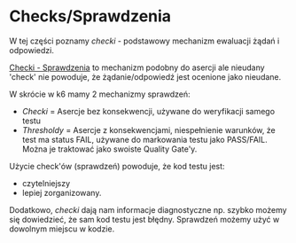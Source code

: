 # Checks/Sprawdzenia

W tej części poznamy _checki_ - podstawowy mechanizm ewaluacji żądań i odpowiedzi. 

[Checki - Sprawdzenia](https://k6.io/docs/using-k6/checks/) to mechanizm podobny do asercji ale nieudany 'check' nie powoduje, że żądanie/odpowiedź jest ocenione jako nieudane.

W skrócie w k6 mamy 2 mechanizmy sprawdzeń:

- _Checki_ = Asercje bez konsekwencji, używane do weryfikacji samego testu
- _Thresholdy_ = Asercje z konsekwencjami, niespełnienie warunków, że test ma status FAIL, używane do markowania testu jako PASS/FAIL. Można je traktować jako swoiste Quality Gate'y.

Użycie check'ów (sprawdzeń) powoduje, że kod testu jest:
- czytelniejszy 
- lepiej zorganizowany.

Dodatkowo, _checki_ dają nam informacje diagnostyczne np. szybko możemy się dowiedzieć, że sam kod testu jest błędny.
Sprawdzeń możemy użyć w dowolnym miejscu w kodzie.





